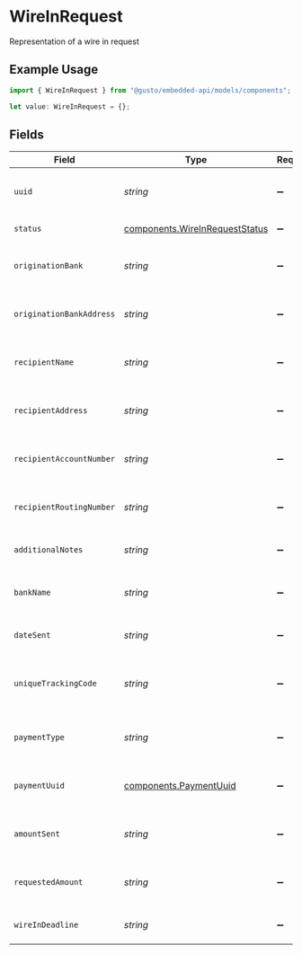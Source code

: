 # WireInRequest

Representation of a wire in request

## Example Usage

```typescript
import { WireInRequest } from "@gusto/embedded-api/models/components";

let value: WireInRequest = {};
```

## Fields

| Field                                                                            | Type                                                                             | Required                                                                         | Description                                                                      |
| -------------------------------------------------------------------------------- | -------------------------------------------------------------------------------- | -------------------------------------------------------------------------------- | -------------------------------------------------------------------------------- |
| `uuid`                                                                           | *string*                                                                         | :heavy_minus_sign:                                                               | Unique identifier of a wire in request                                           |
| `status`                                                                         | [components.WireInRequestStatus](../../models/components/wireinrequeststatus.md) | :heavy_minus_sign:                                                               | Status of the wire in                                                            |
| `originationBank`                                                                | *string*                                                                         | :heavy_minus_sign:                                                               | Name of bank receiving the wire in                                               |
| `originationBankAddress`                                                         | *string*                                                                         | :heavy_minus_sign:                                                               | Address of bank receiving the wire in                                            |
| `recipientName`                                                                  | *string*                                                                         | :heavy_minus_sign:                                                               | Name of the recipient of the wire In                                             |
| `recipientAddress`                                                               | *string*                                                                         | :heavy_minus_sign:                                                               | Address of the recipient of the wire in                                          |
| `recipientAccountNumber`                                                         | *string*                                                                         | :heavy_minus_sign:                                                               | Recipient bank account number                                                    |
| `recipientRoutingNumber`                                                         | *string*                                                                         | :heavy_minus_sign:                                                               | Recipient bank routing number                                                    |
| `additionalNotes`                                                                | *string*                                                                         | :heavy_minus_sign:                                                               | Notes for the wire in request                                                    |
| `bankName`                                                                       | *string*                                                                         | :heavy_minus_sign:                                                               | Name of the bank initiating the wire in                                          |
| `dateSent`                                                                       | *string*                                                                         | :heavy_minus_sign:                                                               | Date the wire in was sent                                                        |
| `uniqueTrackingCode`                                                             | *string*                                                                         | :heavy_minus_sign:                                                               | Include in note with bank to track payment                                       |
| `paymentType`                                                                    | *string*                                                                         | :heavy_minus_sign:                                                               | Type of payment for the wire in                                                  |
| `paymentUuid`                                                                    | [components.PaymentUuid](../../models/components/paymentuuid.md)                 | :heavy_minus_sign:                                                               | Unique identifier of the payment                                                 |
| `amountSent`                                                                     | *string*                                                                         | :heavy_minus_sign:                                                               | Amount sent through wire in                                                      |
| `requestedAmount`                                                                | *string*                                                                         | :heavy_minus_sign:                                                               | Requested amount for the payment                                                 |
| `wireInDeadline`                                                                 | *string*                                                                         | :heavy_minus_sign:                                                               | Deadline to submit the wire in                                                   |
